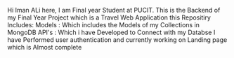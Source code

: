 Hi Iman ALi here, I am Final year Student at PUCIT. This is the Backend of my Final Year Project which is  a Travel Web Application 
this Repositiry Includes:
Models : Which includes the  Models of my Collections  in  MongoDB
API's : Which i have Developed to Connect with my Databse 
I have Performed user authentication and currently working on Landing page which is Almost complete 
